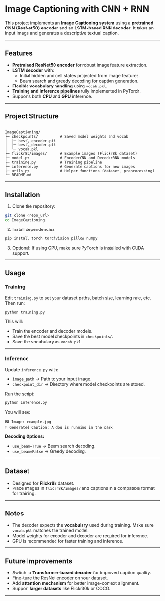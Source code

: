 # Image Captioning with CNN + RNN

This project implements an **Image Captioning system** using a **pretrained CNN (ResNet50) encoder** and an **LSTM-based RNN decoder**. It takes an input image and generates a descriptive textual caption.

---

## Features

- **Pretrained ResNet50 encoder** for robust image feature extraction.
- **LSTM decoder** with:
  - Initial hidden and cell states projected from image features.
  - Beam search and greedy decoding for caption generation.
- **Flexible vocabulary handling** using `vocab.pkl`.
- **Training and inference pipelines** fully implemented in PyTorch.
- Supports both **CPU** and **GPU** inference.

---

## Project Structure

```

ImageCaptioning/
├─ checkpoints/          # Saved model weights and vocab
│  ├─ best\_encoder.pth
│  ├─ best\_decoder.pth
│  └─ vocab.pkl
├─ flickr8k/images/      # Example images (Flickr8k dataset)
├─ model.py              # EncoderCNN and DecoderRNN models
├─ training.py           # Training pipeline
├─ inference.py          # Generate captions for new images
├─ utils.py              # Helper functions (dataset, preprocessing)
└─ README.md

````

---

## Installation

1. Clone the repository:

```bash
git clone <repo_url>
cd ImageCaptioning
````

2. Install dependencies:

```bash
pip install torch torchvision pillow numpy
```

3. Optional: If using GPU, make sure PyTorch is installed with CUDA support.

---

## Usage

### Training

Edit `training.py` to set your dataset paths, batch size, learning rate, etc. Then run:

```bash
python training.py
```

This will:

* Train the encoder and decoder models.
* Save the best model checkpoints in `checkpoints/`.
* Save the vocabulary as `vocab.pkl`.

---

### Inference

Update `inference.py` with:

* `image_path` → Path to your input image.
* `checkpoint_dir` → Directory where model checkpoints are stored.

Run the script:

```bash
python inference.py
```

You will see:

```
🖼️ Image: example.jpg
📝 Generated Caption: A dog is running in the park
```

**Decoding Options:**

* `use_beam=True` → Beam search decoding.
* `use_beam=False` → Greedy decoding.

---

## Dataset

* Designed for **Flickr8k** dataset.
* Place images in `flickr8k/images/` and captions in a compatible format for training.

---

## Notes

* The decoder expects the **vocabulary** used during training. Make sure `vocab.pkl` matches the trained model.
* Model weights for encoder and decoder are required for inference.
* GPU is recommended for faster training and inference.

---

## Future Improvements

* Switch to **Transformer-based decoder** for improved caption quality.
* Fine-tune the ResNet encoder on your dataset.
* Add **attention mechanism** for better image-context alignment.
* Support **larger datasets** like Flickr30k or COCO.

---
